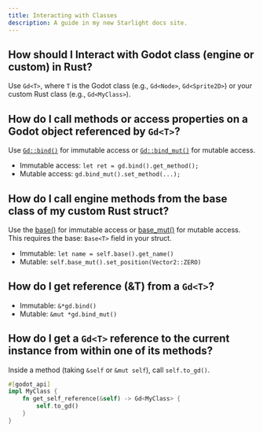 ```yaml
---
title: Interacting with Classes
description: A guide in my new Starlight docs site.
---
```


## How should I Interact with Godot class (engine or custom) in Rust?

Use `Gd<T>`, where `T` is the Godot class (e.g., `Gd<Node>`, `Gd<Sprite2D>`) or your custom Rust class (e.g., `Gd<MyClass>`).

## How do I call methods or access properties on a Godot object referenced by `Gd<T>`?

Use [`Gd::bind()`](https://godot-rust.github.io/docs/gdext/master/godot/prelude/struct.Gd.html#method.bind) for immutable access or [`Gd::bind_mut()`](https://godot-rust.github.io/docs/gdext/master/godot/prelude/struct.Gd.html#method.bind_mut) for mutable access.

- Immutable access: `let ret = gd.bind().get_method();`
- Mutable access: `gd.bind_mut().set_method(...);`

## How do I call engine methods from the base class of my custom Rust struct?

Use the [base()](https://godot-rust.github.io/docs/gdext/master/godot/obj/trait.WithBaseField.html#method.base) for immutable access or [base_mut()](https://godot-rust.github.io/docs/gdext/master/godot/obj/trait.WithBaseField.html#method.base_mut) for mutable access. This requires the base: `Base<T>` field in your struct.

- Immutable: `let name = self.base().get_name()`
- Mutable: `self.base_mut().set_position(Vector2::ZERO)`

## How do I get reference (&T) from a `Gd<T>`?

- Immutable: `&*gd.bind()`
- Mutable: `&mut *gd.bind_mut()`

## How do I get a `Gd<T>` reference to the current instance from within one of its methods?

Inside a method (taking `&self` or `&mut self`), call `self.to_gd()`.

```rust
#[godot_api]
impl MyClass {
    fn get_self_reference(&self) -> Gd<MyClass> {
        self.to_gd()
    }
}
```
